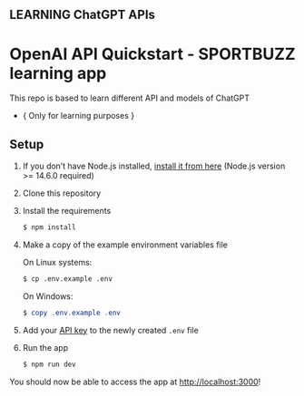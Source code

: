 ## LEARNING ChatGPT APIs

# OpenAI API Quickstart - SPORTBUZZ learning app

This repo is based to learn different API and models of ChatGPT
* { Only for learning purposes }

## Setup

1. If you don’t have Node.js installed, [install it from here](https://nodejs.org/en/) (Node.js version >= 14.6.0 required)

1. Clone this repository

2. Install the requirements

   ```bash
   $ npm install
   ```

5. Make a copy of the example environment variables file

   On Linux systems: 
   ```bash
   $ cp .env.example .env
   ```
   On Windows:
   ```powershell
   $ copy .env.example .env
   ```
6. Add your [API key](https://beta.openai.com/account/api-keys) to the newly created `.env` file

7. Run the app

   ```bash
   $ npm run dev
   ```

You should now be able to access the app at [http://localhost:3000](http://localhost:3000)!
